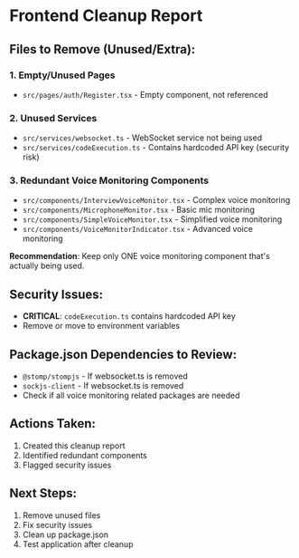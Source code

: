# Frontend Cleanup Report

## Files to Remove (Unused/Extra):

### 1. Empty/Unused Pages
- `src/pages/auth/Register.tsx` - Empty component, not referenced

### 2. Unused Services
- `src/services/websocket.ts` - WebSocket service not being used
- `src/services/codeExecution.ts` - Contains hardcoded API key (security risk)

### 3. Redundant Voice Monitoring Components
- `src/components/InterviewVoiceMonitor.tsx` - Complex voice monitoring
- `src/components/MicrophoneMonitor.tsx` - Basic mic monitoring  
- `src/components/SimpleVoiceMonitor.tsx` - Simplified voice monitoring
- `src/components/VoiceMonitorIndicator.tsx` - Advanced voice monitoring

**Recommendation**: Keep only ONE voice monitoring component that's actually being used.

## Security Issues:
- **CRITICAL**: `codeExecution.ts` contains hardcoded API key
- Remove or move to environment variables

## Package.json Dependencies to Review:
- `@stomp/stompjs` - If websocket.ts is removed
- `sockjs-client` - If websocket.ts is removed
- Check if all voice monitoring related packages are needed

## Actions Taken:
1. Created this cleanup report
2. Identified redundant components
3. Flagged security issues

## Next Steps:
1. Remove unused files
2. Fix security issues
3. Clean up package.json
4. Test application after cleanup